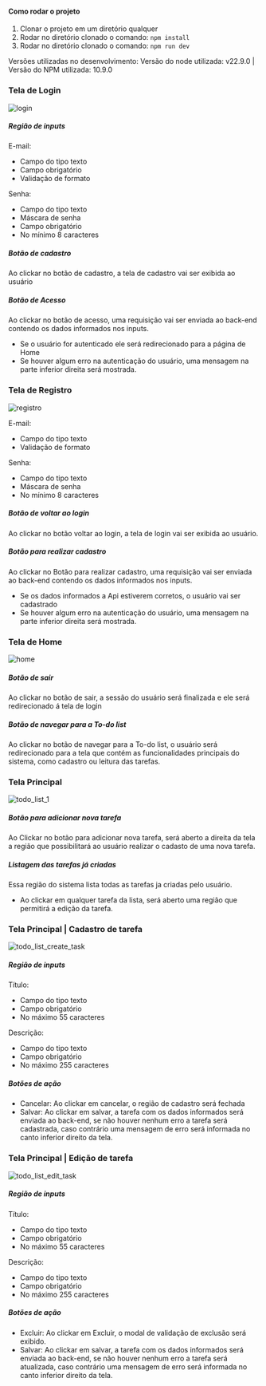 #### Como rodar o projeto
1) Clonar o projeto em um diretório qualquer
2) Rodar no diretório clonado o comando: `npm install`
3) Rodar no diretório clonado o comando: `npm run dev`

Versões utilizadas no desenvolvimento:
Versão do node utilizada: v22.9.0 | Versão do NPM utilizada: 10.9.0

### Tela de Login
![login](https://github.com/user-attachments/assets/3a811993-eea8-4097-bce2-11d72aeadb5e)

##### Região de inputs  
E-mail:  
  - Campo do tipo texto
  - Campo obrigatório
  - Validação de formato
    
Senha:  
  - Campo do tipo texto  
  - Máscara de senha
  - Campo obrigatório
  - No mínimo 8 caracteres  
    
##### Botão de cadastro  
Ao clickar no botão de cadastro, a tela de cadastro vai ser exibida ao usuário

##### Botão de Acesso  
Ao clickar no botão de acesso, uma requisição vai ser enviada ao back-end contendo os dados informados nos inputs.  
  - Se o usuário for autenticado ele será redirecionado para a página de Home
  - Se houver algum erro na autenticação do usuário, uma mensagem na parte inferior direita será mostrada.

### Tela de Registro
![registro](https://github.com/user-attachments/assets/f645a4c9-c32d-41d7-8b3b-706c9d8ae57e)

E-mail:  
  - Campo do tipo texto  
  - Validação de formato
    
Senha:  
  - Campo do tipo texto  
  - Máscara de senha  
  - No mínimo 8 caracteres  
    
##### Botão de voltar ao login  
Ao clickar no botão voltar ao login, a tela de login vai ser exibida ao usuário.

##### Botão para realizar cadastro  
Ao clickar no Botão para realizar cadastro, uma requisição vai ser enviada ao back-end contendo os dados informados nos inputs.  
  - Se os dados informados a Api estiverem corretos, o usuário vai ser cadastrado
  - Se houver algum erro na autenticação do usuário, uma mensagem na parte inferior direita será mostrada.

### Tela de Home
![home](https://github.com/user-attachments/assets/615403b1-4597-4291-8db0-bf6d5a3868a0)


##### Botão de sair
Ao clickar no botão de sair, a sessão do usuário será finalizada e ele será redirecionado á tela de login

##### Botão de navegar para a To-do list
Ao clickar no botão de navegar para a To-do list, o usuário será redirecionado para a tela que contém as funcionalidades principais do sistema, como cadastro ou leitura das tarefas.

### Tela Principal

![todo_list_1](https://github.com/user-attachments/assets/5e0cd786-4296-403b-9108-d16be14c7a3e)

##### Botão para adicionar nova tarefa
Ao Clickar no botão para adicionar nova tarefa, será aberto a direita da tela a região que possibilitará ao usuário realizar o cadasto de uma nova tarefa.

##### Listagem das tarefas já criadas
Essa região do sistema lista todas as tarefas ja criadas pelo usuário.
  - Ao clickar em qualquer tarefa da lista, será aberto uma região que permitirá a edição da tarefa.


### Tela Principal | Cadastro de tarefa

![todo_list_create_task](https://github.com/user-attachments/assets/c55a5c06-f073-4306-9a45-045f82c1dba5)

##### Região de inputs  
Título:  
  - Campo do tipo texto
  - Campo obrigatório
  - No máximo 55 caracteres
    
Descrição:  
  - Campo do tipo texto  
  - Campo obrigatório
  - No máximo 255 caracteres

##### Botões de ação
 - Cancelar: Ao clickar em cancelar, o região de cadastro será fechada
 - Salvar: Ao clickar em salvar, a tarefa com os dados informados será enviada ao back-end, se não houver nenhum erro a tarefa será cadastrada, caso contrário uma mensagem de erro será informada no canto inferior direito da tela.
   
### Tela Principal | Edição de tarefa

![todo_list_edit_task](https://github.com/user-attachments/assets/17166186-97f0-43ca-b307-8e57f1449d44)
##### Região de inputs  
Título:  
  - Campo do tipo texto
  - Campo obrigatório
  - No máximo 55 caracteres
    
Descrição:  
  - Campo do tipo texto  
  - Campo obrigatório
  - No máximo 255 caracteres

##### Botões de ação
 - Excluir: Ao clickar em Excluir, o modal de validação de exclusão será exibido.
 - Salvar: Ao clickar em salvar, a tarefa com os dados informados será enviada ao back-end, se não houver nenhum erro a tarefa será atualizada, caso contrário uma mensagem de erro será informada no canto inferior direito da tela.


